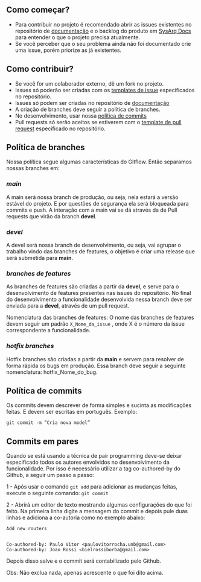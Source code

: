 ## Como começar?
* Para contribuir no projeto é recomendado abrir as issues existentes no repositório de [documentação](https://github.com/fga-eps-mds/2021.1-PC-GO1) e o backlog do produto em [SysArq Docs](https://fga-eps-mds.github.io/2021.1-PC-GO1/) para entender o que o projeto precisa atualmente.
* Se você perceber que o seu problema ainda não foi documentado crie uma issue, porém priorize as já existentes.

## Como contribuir?

* Se você for um colaborador externo, dê um fork no projeto.
* Issues só poderão ser criadas com os [templates de issue](https://github.com/fga-eps-mds/2021.1-PC-GO1/tree/main/.github/ISSUE_TEMPLATE) especificados no repositório.
* Issues só podem ser criadas no repositório de [documentação](https://github.com/fga-eps-mds/2021.1-PC-GO1)
* A criação de branches deve seguir a política de branches.
* No desenvolvimento, usar nossa [política de commits](#política-de-commits)
* Pull requests só serão aceitos se estiverem com o [template de pull request](.github/PULL_REQUEST_TEMPLATE.md) especificado no repositório.

## Política de branches

Nossa política segue algumas características do Gitflow. Então separamos nossas branches em:

### *main*

A main será nossa branch de produção, ou seja, nela estará a versão estável do projeto. E por questões de segurança ela será bloqueada para commits e push. A interação com a main vai se dá através da de Pull requests que virão da branch **devel**.

### *devel*

A devel será nossa branch de desenvolvimento, ou seja, vai agrupar o trabalho vindo das branches de features, o objetivo é criar uma release que será submetida para **main**. 

### *branches de features*

As branches de features são criadas a partir da **devel**, e serve para o desenvolvimento de features presentes nas issues do repositório. No final do desenvolvimento a funcionalidade desenvolvida nessa branch deve ser enviada para a **devel**, através de um pull request.

Nomenclatura das branches de features:
	O nome das branches de features devem seguir um padrão `X_Nome_da_issue` , onde X é o número da issue correspondente a funcionalidade. 

### *hotfix branches* 

Hotfix branches são criadas a partir da **main** e servem para resolver de forma rápida os bugs em produção. Essa branch deve seguir a seguinte nomenclatura: hotfix_Nome_do_bug.

## Política de commits 

Os commits devem descrever de forma simples e sucinta as modificações feitas. E devem ser escritas em português. Exemplo:

`git commit -m ”Cria nova model”`

## Commits em pares

Quando se está usando a técnica de pair programming deve-se deixar especificado todos os autores envolvidos no desenvolvimento da funcionalidade. Por isso é necessário utilizar a tag co-authored-by do Github, a seguir um passo a passo:

1 - Após usar o comando `git add` para adicionar as mudanças feitas, execute o seguinte comando:
	`git commit`

2 - Abrirá um editor de texto mostrando algumas configurações do que foi feito. Na primeira linha digite a mensagem do commit e depois pule duas linhas e adiciona a co-autoria como no exemplo abaixo: 
```
Add new routers


Co-authored-by: Paulo Vitor <paulovitorrocha.unb@gmail.com>
Co-authored-by: Joao Rossi <bielrossiborba@gmail.com>
```

Depois disso salve e o commit será contabilizado pelo Github.

Obs: Não exclua nada, apenas acrescente o que foi dito acima.


